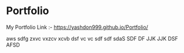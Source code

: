 # Portfolio
My Portfolio Link :-
https://yashdon999.github.io/Portfolio/


aws
sdfg
zxvc
vxzcv
xcvb
dsf
vc
vc
sdf
sdf
sdaS
SDF
DF
JJK
JJK
DSF
AFSD
